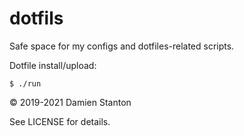 # dotfils

Safe space for my configs and dotfiles-related scripts.

Dotfile install/upload:

```shell
$ ./run
```

© 2019-2021 Damien Stanton

See LICENSE for details.
